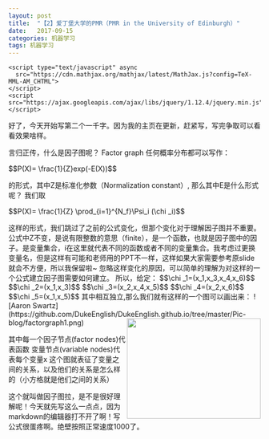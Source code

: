 ```yaml
---
layout: post
title:  "【2】爱丁堡大学的PMR（PMR in the University of Edinburgh）"
date:   2017-09-15 
categories: 机器学习
tags: 机器学习
---
```


<html lang="en">
  <head>
    <meta charset="utf-8">
    <meta http-equiv="X-UA-Compatible" content="IE=edge">
    <meta name="viewport" content="width=device-width, initial-scale=1">
  
    <script type="text/javascript" async
      src="https://cdn.mathjax.org/mathjax/latest/MathJax.js?config=TeX-MML-AM_CHTML">
    </script>
    <script src="https://ajax.googleapis.com/ajax/libs/jquery/1.12.4/jquery.min.js"></script>
  </head>


好了，今天开始写第二个一千字。因为我的主页在更新，赶紧写，写完争取可以看看效果啥样。

言归正传，什么是因子图呢？
Factor graph
任何概率分布都可以写作：
<p class="text-center">
$$P(X)= \frac{1}{Z}exp(-E(X))$$
</p>
的形式，其中Z是标准化参数（Normalization constant）, 那么其中E是什么形式呢？
我们取 
<p class="text-center">
$$P(X)= \frac{1}{Z} \prod_{i=1}^{N_f}\Psi_i (\chi _i)$$
  </p>
这样的形式，我们跳过了之前的公式变化，但那个变化对于理解因子图并不重要。公式中Z不变，<script type="math/tex">N_f</script>是说有限整数的意思（finite），<script type="math/tex">\Psi</script>是一个函数，也就是因子图中的因子。<script type="math/tex">\chi</script>是变量集合，i在这里就代表不同的函数或者不同的变量集合。我考虑过更换变量名，但是这样有可能和老师用的PPT不一样，这样如果大家需要参考原slide就会不方便，所以我保留啦~
忽略这样变化的原因，可以简单的理解为对这样的一个公式建立因子图需要如何建立。
所以，给定：
$$\chi _1=(x_1,x_3,x_4,x_6)$$
$$\chi _2=(x_1,x_3)$$
$$\chi _3=(x_2,x_4,x_5)$$
$$\chi _4=(x_2,x_6)$$
$$\chi _5=(x_1,x_5)$$
其中<script type="math/tex">x_i</script>相互独立,那么我们就有这样的一个图可以画出来：
</html>
![Aaron Swartz](https://github.com/DukeEnglish/DukeEnglish.github.io/tree/master/Pic-blog/factorgraph1.png)
<img src="https://github.com/DukeEnglish/DukeEnglish.github.io/tree/master/Pic-blog/factorgraph1.png" width="267" height="200" align ="right">
 
其中每一个因子节点(factor nodes)代表函数
变量节点(variable nodes)代表每个变量x
这个图就表征了变量之间的关系，以及他们的关系是怎么样的（小方格就是他们之间的关系）

这个就叫做因子图拉，是不是很好理解呢！今天就先写这么一点点，因为markdown的编辑器打不开了啊！写公式很蛋疼啊。绝壁按照正常速度1000了。

